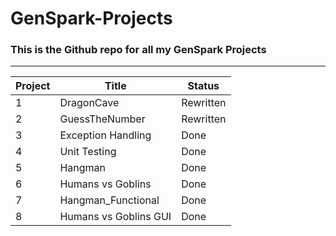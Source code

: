 # GenSpark-Projects
### This is the Github repo for all my GenSpark Projects

---
Project|Title|Status
---|---|---
1 | DragonCave | Rewritten
2 | GuessTheNumber | Rewritten
3 | Exception Handling | Done
4 | Unit Testing | Done
5 | Hangman | Done
6 | Humans vs Goblins | Done
7 | Hangman_Functional | Done
8 | Humans vs Goblins GUI | Done

